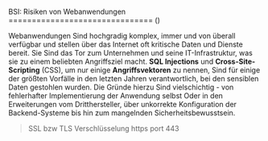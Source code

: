 BSI: Risiken von Webanwendungen
=============================== ()

Webanwendungen Sind hochgradig komplex, immer und von überall verfügbar und stellen über das 
Internet oft kritische Daten und Dienste bereit. Sie Sind das Tor zum Unternehmen und seine 
IT-Infrastruktur, was sie zu einem beliebten Angriffsziel macht. **SQL Injections** und **Cross-Site-Scripting** 
(CSS), um nur einige **Angriffsvektoren** zu nennen, Sind für einige der größten Vorfälle in den letzten Jahren 
verantwortlich, bei den sensiblen Daten gestohlen wurden. Die Gründe hierzu Sind vielschichtig - von 
fehlerhafter Implementierung der Anwendung selbst Oder in den Erweiterungen vom Dritthersteller, über 
unkorrekte Konfiguration der Backend-Systeme bis hin zum mangelnden Sicherheitsbewusstsein. 

> SSL bzw TLS Verschlüsselung https port 443